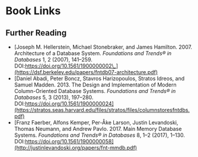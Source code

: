 # Book Links

## Further Reading

- [Joseph M. Hellerstein, Michael Stonebraker, and James Hamilton. 2007. Architecture of a Database System. _Foundations and Trends® in Databases_ 1, 2 (2007), 141–259. DOI:https://doi.org/10.1561/1900000002\_](https://dsf.berkeley.edu/papers/fntdb07-architecture.pdf)
- [Daniel Abadi, Peter Boncz, Stavros Harizopoulos, Stratos Idreos, and Samuel Madden. 2013. The Design and Implementation of Modern Column-Oriented Database Systems. _Foundations and Trends® in Databases_ 5, 3 (2013), 197–280. DOI:https://doi.org/10.1561/1900000024](https://stratos.seas.harvard.edu/files/stratos/files/columnstoresfntdbs.pdf)
- [Franz Faerber, Alfons Kemper, Per-Åke Larson, Justin Levandoski, Thomas Neumann, and Andrew Pavlo. 2017. Main Memory Database Systems. _Foundations and Trends® in Databases_ 8, 1–2 (2017), 1–130. DOI:https://doi.org/10.1561/1900000058](http://justinlevandoski.org/papers/fnt-mmdb.pdf)
